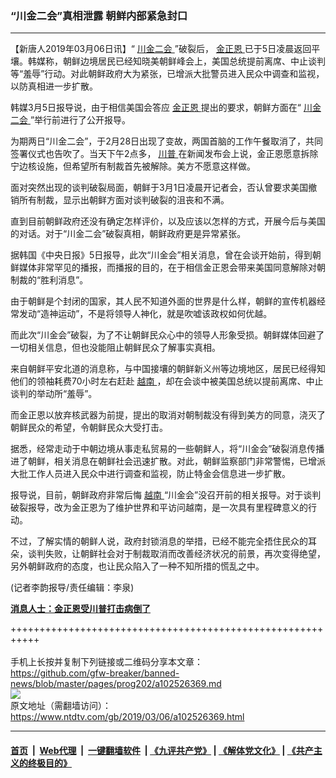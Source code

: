 ### “川金二会”真相泄露 朝鲜内部紧急封口
------------------------

<div class="post_content">
 <p>
  【新唐人2019年03月06日讯】“
  <a href="https://www.ntdtv.com/gb/400557.htm">
   川金二会
  </a>
  ”破裂后，
  <a href="https://www.ntdtv.com/gb/金正恩.htm">
   金正恩
  </a>
  已于5日凌晨返回平壤。韩媒称，朝鲜边境居民已经知晓美朝鲜峰会上，美国总统提前离席、中止谈判等“羞辱”行动。对此朝鲜政府大为紧张，已增派大批警员进入民众中调查和监视，以防真相进一步扩散。
 </p>
 <p>
  韩媒3月5日报导说，由于相信美国会答应
  <a href="https://www.ntdtv.com/gb/金正恩.htm">
   金正恩
  </a>
  提出的要求，朝鲜方面在“
  <a href="https://www.ntdtv.com/gb/400557.htm">
   川金二会
  </a>
  ”举行前进行了公开报导。
 </p>
 <p>
  为期两日“川金二会”，于2月28日出现了变故，两国首脑的工作午餐取消了，共同签署仪式也告吹了。当天下午2点多，
  <a href="https://www.ntdtv.com/gb/川普.htm">
   川普
  </a>
  在新闻发布会上说，金正恩愿意拆除宁边核设施，但希望所有制裁首先被解除。美方不愿意这样做。
 </p>
 <p>
  面对突然出现的谈判破裂局面，朝鲜于3月1日凌晨开记者会，否认曾要求美国撤销所有制裁，显示出朝鲜方面对谈判破裂的沮丧和不满。
 </p>
 <p>
  直到目前朝鲜政府还没有确定怎样评价，以及应该以怎样的方式，开展今后与美国的对话。对于“川金二会”破裂真相，朝鲜政府更是异常紧张。
 </p>
 <p>
  据韩国《中央日报》5日报导，此次“川金会”相关消息，曾在会谈开始前，得到朝鲜媒体非常罕见的播报，而播报的目的，在于相信金正恩会带来美国同意解除对朝制裁的“胜利消息”。
 </p>
 <p>
  由于朝鲜是个封闭的国家，其人民不知道外面的世界是什么样，朝鲜的宣传机器经常发动“造神运动”，不是将领导人神化，就是吹嘘该政权如何优越。
 </p>
 <p>
  而此次“川金会”破裂，为了不让朝鲜民众心中的领导人形象受损。朝鲜媒体回避了一切相关信息，但也没能阻止朝鲜民众了解事实真相。
 </p>
 <p>
  来自朝鲜平安北道的消息称，与中国接壤的朝鲜新义州等边境地区，居民已经得知他们的领袖耗费70小时左右赶赴
  <a href="https://www.ntdtv.com/gb/越南.htm">
   越南
  </a>
  ，却在会谈中被美国总统以提前离席、中止谈判的举动所“羞辱”。
 </p>
 <p>
  而金正恩以放弃核武器为前提，提出的取消对朝制裁没有得到美方的同意，浇灭了朝鲜民众的希望，令朝鲜民众大受打击。
 </p>
 <p>
  据悉，经常走动于中朝边境从事走私贸易的一些朝鲜人，将“川金会”破裂消息传播进了朝鲜，相关消息在朝鲜社会迅速扩散。对此，朝鲜监察部门非常警惕，已增派大批工作人员进入民众中进行调查和监视，防止特金会信息进一步扩散。
 </p>
 <p>
  报导说，目前，朝鲜政府非常后悔
  <a href="https://www.ntdtv.com/gb/越南.htm">
   越南
  </a>
  “川金会”没召开前的相关报导。对于谈判破裂报导，改为金正恩为了维护世界和平访问越南，是一次具有里程碑意义的行动。
 </p>
 <p>
  不过，了解实情的朝鲜人说，政府封锁消息的举措，已经不能完全捂住民众的耳朵，谈判失败，让朝鲜社会对于制裁取消而改善经济状况的前景，再次变得绝望，另外朝鲜政府的态度，也让民众陷入了一种不知所措的慌乱之中。
 </p>
 <p>
  (记者李韵报导/责任编辑：李泉)
 </p>
 <p>
  <strong>
   <a href="https://www.ntdtv.com/b5/2019/03/05/a102525454.html" rel="noopener" target="_blank">
    消息人士：金正恩受川普打击病倒了
   </a>
  </strong>
 </p>
 <div class="single_ad">
 </div>
</div>

+++++++++++++++++++++++++++++++++++++++++++++++++++++++++++<br/><br/>
手机上长按并复制下列链接或二维码分享本文章：<br/>
https://github.com/gfw-breaker/banned-news/blob/master/pages/prog202/a102526369.md <br/>
<a href='https://github.com/gfw-breaker/banned-news/blob/master/pages/prog202/a102526369.md'><img src='https://github.com/gfw-breaker/banned-news/blob/master/pages/prog202/a102526369.md.png'/></a> <br/>
原文地址（需翻墙访问）：https://www.ntdtv.com/gb/2019/03/06/a102526369.html


------------------------
#### [首页](https://github.com/gfw-breaker/banned-news/blob/master/README.md) &nbsp;|&nbsp; [Web代理](https://github.com/labour-camp/helloworld) &nbsp;|&nbsp; [一键翻墙软件](https://github.com/gfw-breaker/nogfw/blob/master/README.md) &nbsp;| [《九评共产党》](https://github.com/gfw-breaker/9ping.md/blob/master/README.md#九评之一评共产党是什么) | [《解体党文化》](https://github.com/gfw-breaker/jtdwh.md/blob/master/README.md) | [《共产主义的终极目的》](https://github.com/gfw-breaker/gczydzjmd.md/blob/master/README.md)

